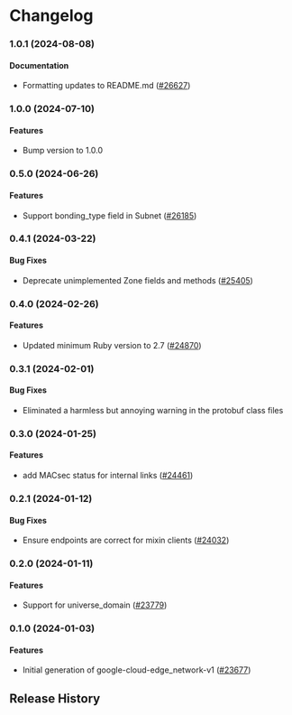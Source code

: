# Changelog

### 1.0.1 (2024-08-08)

#### Documentation

* Formatting updates to README.md ([#26627](https://github.com/googleapis/google-cloud-ruby/issues/26627)) 

### 1.0.0 (2024-07-10)

#### Features

* Bump version to 1.0.0 

### 0.5.0 (2024-06-26)

#### Features

* Support bonding_type field in Subnet ([#26185](https://github.com/googleapis/google-cloud-ruby/issues/26185)) 

### 0.4.1 (2024-03-22)

#### Bug Fixes

* Deprecate unimplemented Zone fields and methods ([#25405](https://github.com/googleapis/google-cloud-ruby/issues/25405)) 

### 0.4.0 (2024-02-26)

#### Features

* Updated minimum Ruby version to 2.7 ([#24870](https://github.com/googleapis/google-cloud-ruby/issues/24870)) 

### 0.3.1 (2024-02-01)

#### Bug Fixes

* Eliminated a harmless but annoying warning in the protobuf class files 

### 0.3.0 (2024-01-25)

#### Features

* add MACsec status for internal links ([#24461](https://github.com/googleapis/google-cloud-ruby/issues/24461)) 

### 0.2.1 (2024-01-12)

#### Bug Fixes

* Ensure endpoints are correct for mixin clients ([#24032](https://github.com/googleapis/google-cloud-ruby/issues/24032)) 

### 0.2.0 (2024-01-11)

#### Features

* Support for universe_domain ([#23779](https://github.com/googleapis/google-cloud-ruby/issues/23779)) 

### 0.1.0 (2024-01-03)

#### Features

* Initial generation of google-cloud-edge_network-v1 ([#23677](https://github.com/googleapis/google-cloud-ruby/issues/23677)) 

## Release History
